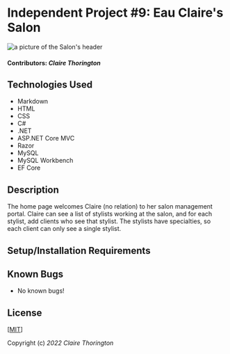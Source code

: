 # Independent Project #9: Eau Claire's Salon
![a picture of the Salon's header](HairSalon/wwwroot/img/header.JPG)

#### Contributors: _**Claire Thorington**_

## Technologies Used

* Markdown
* HTML
* CSS
* C#
* .NET
* ASP.NET Core MVC
* Razor
* MySQL
* MySQL Workbench
* EF Core

## Description

The home page welcomes Claire (no relation) to her salon management portal. Claire can see a list of stylists working at the salon, and for each stylist, add clients who see that stylist. The stylists have specialties, so each client can only see a single stylist.

## Setup/Installation Requirements






## Known Bugs

* No known bugs!


## License

[<a href=LICENSE>MIT</a>]

Copyright (c) _2022_ _Claire Thorington_

